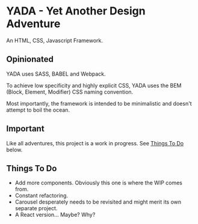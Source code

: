 # YADA - Yet Another Design Adventure

An HTML, CSS, Javascript Framework.

## Opinionated

YADA uses SASS, BABEL and Webpack.

To achieve low specificity and highly explicit CSS, YADA uses the BEM (Block, Element, Modifier) CSS naming convention.

Most importantly, the framework is intended to be minimalistic and doesn't attempt to boil the ocean.

## Important

Like all adventures, this project is a work in progress. See [Things To Do](#things-to-do) below.

## Things To Do

+ Add more components. Obviously this one is where the WIP comes from.
+ Constant refactoring.
+ Carousel desperately needs to be revisited and might merit its own separate project.
+ A React version... Maybe? Why?